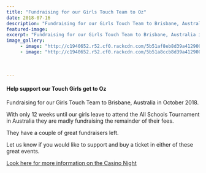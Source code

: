 ```yaml
---
title: "Fundraising for our Girls Touch Team to Oz"
date: 2018-07-16
description: "Fundraising for our Girls Touch Team to Brisbane, Australia in October 2018..."
featured-image: 
excerpt: "Fundraising for our Girls Touch Team to Brisbane, Australia in October 2018."
image_gallery:
	 - image: "http://c1940652.r52.cf0.rackcdn.com/5b51af8eb8d39a4129000745/Touch-team-fundraiser-hungi-chop-suey.jpg"
	 - image: "http://c1940652.r52.cf0.rackcdn.com/5b51a8ccb8d39a4129000743/CASINO-NIGHT-POSTER.jpg"
	
	
	
---
```


<h4>Help support our Touch Girls get to Oz</h4>
<p><span>Fundraising for our Girls Touch Team to Brisbane, Australia in October 2018.</span></p>
<p><span>With only 12 weeks until our girls leave to attend the All Schools Tournament in Australia they are madly fundraising the remainder of their fees.</span></p>
<p><span>They have a couple of great fundraisers left.</span></p>
<p><span>Let us know if you would like to support and buy a ticket in either of these great events.</span></p>
<p><a href="http://www.whanganuihigh.school.nz/news/upcoming-events-2/casino-night-help-support-our-touch-girls-get-to-oz">Look here for more information on the Casino Night</a></p>

